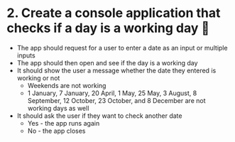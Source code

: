
# 2. Create a console application that checks if a day is a working day 🔹

* The app should request for a user to enter a date as an input or multiple inputs
* The app should then open and see if the day is a working day
* It should show the user a message whether the date they entered is working or not
    * Weekends are not working
    * 1 January, 7 January, 20 April, 1 May, 25 May, 3 August, 8 September, 12 October, 23 October, and 8 December are not working days as well
* It should ask the user if they want to check another date
    * Yes - the app runs again
    * No - the app closes
